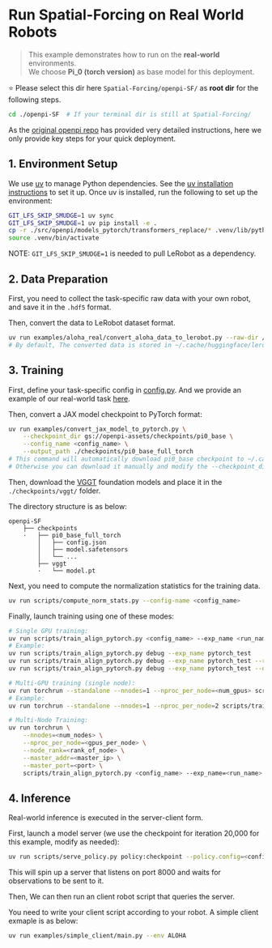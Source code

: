 # Run Spatial-Forcing on Real World Robots
> This example demonstrates how to run on the **real-world** environments.<br/>
> We choose **Pi_0 (torch version)** as base model for this deployment.

⭐ Please select this dir here `Spatial-Forcing/openpi-SF/` as **root dir** for the following steps.
```bash
cd ./openpi-SF  # If your terminal dir is still at Spatial-Forcing/
```
As the [original openpi repo](https://github.com/Physical-Intelligence/openpi/) has provided very detailed instructions, here we only provide key steps for your quick deployment.


## 1. Environment Setup
We use [uv](https://docs.astral.sh/uv/) to manage Python dependencies. See the [uv installation instructions](https://docs.astral.sh/uv/getting-started/installation/) to set it up. Once uv is installed, run the following to set up the environment:

```bash
GIT_LFS_SKIP_SMUDGE=1 uv sync
GIT_LFS_SKIP_SMUDGE=1 uv pip install -e .
cp -r ./src/openpi/models_pytorch/transformers_replace/* .venv/lib/python3.11/site-packages/transformers/
source .venv/bin/activate
```

NOTE: `GIT_LFS_SKIP_SMUDGE=1` is needed to pull LeRobot as a dependency.


## 2. Data Preparation
First, you need to collect the task-specific raw data with your own robot, and save it in the `.hdf5` format.

Then, convert the data to LeRobot dataset format.
```bash
uv run examples/aloha_real/convert_aloha_data_to_lerobot.py --raw-dir /path/to/raw/data --repo-id <org>/<dataset-name>
# By default, The converted data is stored in ~/.cache/huggingface/lerobot/<org>/<dataset-name>/
```


## 3. Training
First, define your task-specific config in [config.py](src/openpi/training/config.py). And we provide an example of our real-world task [here](src/openpi/training/config.py#L772-L809).

Then, convert a JAX model checkpoint to PyTorch format:
```bash
uv run examples/convert_jax_model_to_pytorch.py \
    --checkpoint_dir gs://openpi-assets/checkpoints/pi0_base \
    --config_name <config_name> \
    --output_path ./checkpoints/pi0_base_full_torch
# This command will automatically download pi0_base checkpoint to ~/.cache/openpi/openpi-assets/checkpoints/pi0_base/
# Otherwise you can download it manually and modify the --checkpoint_dir
```

Then, download the [VGGT](https://huggingface.co/facebook/VGGT-1B/blob/main/model.pt) foundation models and place it in the `./checkpoints/vggt/` folder. 

The directory structure is as below:
```
openpi-SF
    ├── checkpoints
    ·   ├── pi0_base_full_torch
        │   ├── config.json
        │   ├── model.safetensors
        │   └── ...
        ├── vggt
        ·   └── model.pt
```

Next, you need to compute the normalization statistics for the training data.
```bash
uv run scripts/compute_norm_stats.py --config-name <config_name>
```

Finally, launch training using one of these modes:
```bash
# Single GPU training:
uv run scripts/train_align_pytorch.py <config_name> --exp_name <run_name> --save_interval <interval>
# Example:
uv run scripts/train_align_pytorch.py debug --exp_name pytorch_test
uv run scripts/train_align_pytorch.py debug --exp_name pytorch_test --resume  # Resume from latest checkpoint
uv run scripts/train_align_pytorch.py debug --exp_name pytorch_test --overwrite  # Overwrite existing checkpoints

# Multi-GPU training (single node):
uv run torchrun --standalone --nnodes=1 --nproc_per_node=<num_gpus> scripts/train_align_pytorch.py <config_name> --exp_name <run_name>
# Example:
uv run torchrun --standalone --nnodes=1 --nproc_per_node=2 scripts/train_align_pytorch.py pi0_aloha_sim --exp_name pytorch_ddp_test

# Multi-Node Training:
uv run torchrun \
    --nnodes=<num_nodes> \
    --nproc_per_node=<gpus_per_node> \
    --node_rank=<rank_of_node> \
    --master_addr=<master_ip> \
    --master_port=<port> \
    scripts/train_align_pytorch.py <config_name> --exp_name=<run_name> --save_interval <interval>
```


## 4. Inference
Real-world inference is executed in the server-client form.

First, launch a model server (we use the checkpoint for iteration 20,000 for this example, modify as needed):
```bash
uv run scripts/serve_policy.py policy:checkpoint --policy.config=<config_name> --policy.dir=checkpoints/<config_name>/<run_name>/20000
```

This will spin up a server that listens on port 8000 and waits for observations to be sent to it.

Then, We can then run an client robot script that queries the server.

You need to write your client script according to your robot. A simple client exmaple is as below:
```bash
uv run examples/simple_client/main.py --env ALOHA
```